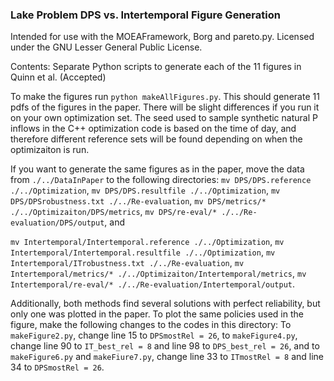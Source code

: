### Lake Problem DPS vs. Intertemporal Figure Generation

Intended for use with the MOEAFramework, Borg and pareto.py. Licensed under the GNU Lesser General Public License.

Contents:
Separate Python scripts to generate each of the 11 figures in Quinn et al. (Accepted)

To make the figures run `python makeAllFigures.py`. This should generate 11 pdfs of the figures in the paper. 
There will be slight differences if you run it on your own optimization set. The seed used to sample synthetic natural P inflows in the C++ optimization code is based on the time of day, and therefore different reference sets will be found depending on when the optimizaiton is run.

If you want to generate the same figures as in the paper, move the data from `./../DataInPaper` to the following directories:
`mv DPS/DPS.reference ./../Optimization`,
`mv DPS/DPS.resultfile ./../Optimization`,
`mv DPS/DPSrobustness.txt ./../Re-evaluation`,
`mv DPS/metrics/* ./../Optimizaiton/DPS/metrics`,
`mv DPS/re-eval/* ./../Re-evaluation/DPS/output`, and

`mv Intertemporal/Intertemporal.reference ./../Optimization`,
`mv Intertemporal/Intertemporal.resultfile ./../Optimization`,
`mv Intertemporal/ITrobustness.txt ./../Re-evaluation`,
`mv Intertemporal/metrics/* ./../Optimizaiton/Intertemporal/metrics`,
`mv Intertemporal/re-eval/* ./../Re-evaluation/Intertemporal/output`.

Additionally, both methods find several solutions with perfect reliability, but only one was plotted in the paper. To plot the same policies used in the figure, make the following changes to the codes in this directory:
To `makeFigure2.py`, change line 15 to `DPSmostRel = 26`,
to `makeFigure4.py`, change line 90 to `IT_best_rel = 8` and line 98 to `DPS_best_rel = 26`, and
to `makeFigure6.py` and `makeFiure7.py`, change line 33 to `ITmostRel = 8` and line 34 to `DPSmostRel = 26`.
